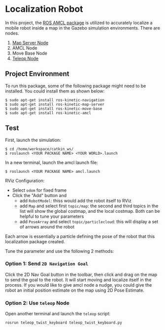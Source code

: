 # Localization Robot
In this project, the [ROS AMCL package](http://wiki.ros.org/amcl) is utilized to accurately localize a mobile robot inside a map in the Gazebo simulation environments. There are nodes.
1. [Map Server Node](http://wiki.ros.org/map_server)
2. AMCL Node
3. Move Base Node
4. [Teleop Node](https://github.com/ros-teleop/teleop_twist_keyboard)
## Project Environment
To run this package, some of the following package might need to be installed. You could install them as shown below:
```
$ sudo apt-get install ros-kinetic-navigation
$ sudo apt-get install ros-kinetic-map-server
$ sudo apt-get install ros-kinetic-move-base
$ sudo apt-get install ros-kinetic-amcl
```
## Test
First, launch the simulation:
```
$ cd /home/workspace/catkin_ws/
$ roslaunch <YOUR PACKAGE NAME> <YOUR WORLD>.launch
```
In a new terminal, launch the amcl launch file:
```
$ roslaunch <YOUR PACKAGE NAME> amcl.launch
```
RViz Configuration:
- Select `odom` for fixed frame
- Click the "Add" button and
  - add `RobotModel`: thiss would add the robot itself to RViz
  - add `Map` and select first `topic/map`: the second and third topics in the list will show the global costmap, and the local costmap. Both can be helpful to tune your parameters
  - add `PoseArray` and select `topic/particlecloud`: this will display a set of arrows around the robot

Each arrow is essentially a particle defining the pose of the robot that this localization package created.

Tune the parameter and use the following 2 methods:
### Option 1: Send `2D Navigation Goal`
Click the 2D Nav Goal button in the toolbar, then click and drag on the map to send the goal to the robot. It will start moving and localize itself in the process. If you would like to give amcl node a nudge, you could give the robot an initial position estimate on the map using 2D Pose Estimate.
### Option 2: Use `teleop` Node
Open another terminal and launch the `teleop` script:
```
rosrun teleop_twist_keyboard teleop_twist_keyboard.py
```
